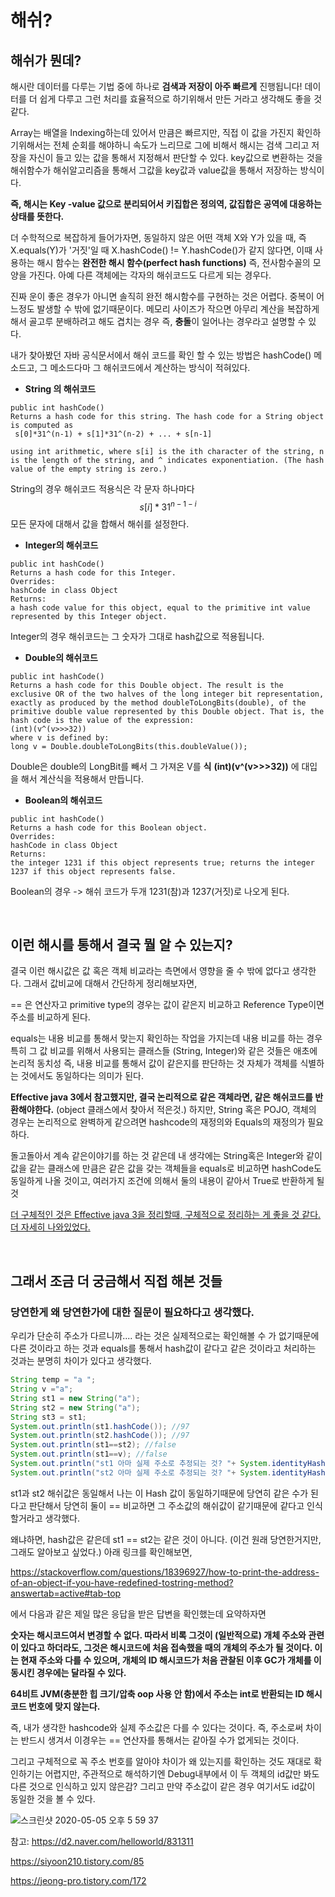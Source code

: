 # 해쉬?

## 해쉬가 뭔데?

해시란 데이터를 다루는 기법 중에 하나로 **검색과 저장이 아주 빠르게** 진행됩니다!  데이터를 더 쉽게 다루고 그런 처리를 효율적으로 하기위해서 만든 거라고 생각해도 좋을 것 같다. 

Array는 배열을 Indexing하는데 있어서 만큼은 빠르지만, 직접 이 값을 가진지 확인하기위해서는 전체 순회를 해야하니 속도가 느리므로 그에 비해서 해시는 검색 그리고 저장을 자신이 들고 있는 값을 통해서 지정해서 판단할 수 있다. key값으로 변환하는 것을 해쉬함수가 해쉬알고리즘을 통해서 그값을 key값과 value값을 통해서 저장하는 방식이다. 

**즉, 해시는 Key -value 값으로 분리되어서 키집합은 정의역, 값집합은 공역에 대응하는 상태를 뜻한다.**

더 수학적으로 복잡하게 들어가자면, 동일하지 않은 어떤 객체 X와 Y가 있을 때, 즉 X.equals(Y)가 '거짓'일 때 X.hashCode() != Y.hashCode()가 같지 않다면, 이때 사용하는 해시 함수는 **완전한 해시 함수(perfect hash functions)**  즉, 전사함수꼴의 모양을 가진다. 아예 다른 객체에는 각자의 해쉬코드도 다르게 되는 경우다.

진짜 운이 좋은 경우가 아니면 솔직히 완전 해시함수를 구현하는 것은 어렵다. 중복이 어느정도 발생할 수 밖에 없기때문이다. 메모리 사이즈가 작으면 아무리 계산을 복잡하게해서 골고루 분배하려고 해도 겹치는 경우 즉, **충돌**이 일어나는 경우라고 설명할 수 있다.

내가 찾아봤던 자바 공식문서에서 해쉬 코드를 확인 할 수 있는 방법은 hashCode() 메소드고, 그 메소드다마 그 해쉬코드에서 계산하는 방식이 적혀있다. 

* **String 의 해쉬코드**

```
public int hashCode()
Returns a hash code for this string. The hash code for a String object is computed as
 s[0]*31^(n-1) + s[1]*31^(n-2) + ... + s[n-1]
 
using int arithmetic, where s[i] is the ith character of the string, n is the length of the string, and ^ indicates exponentiation. (The hash value of the empty string is zero.)
```

String의 경우 해쉬코드 적용식은 각 문자 하나마다 
$$
s[i]*31^{n-1-i}
$$
모든 문자에 대해서 값을 합해서 해쉬를 설정한다.

* **Integer의 해쉬코드**

```
public int hashCode()
Returns a hash code for this Integer.
Overrides:
hashCode in class Object
Returns:
a hash code value for this object, equal to the primitive int value represented by this Integer object.
```

Integer의 경우 해쉬코드는 그 숫자가 그대로 hash값으로 적용됩니다. 

* **Double의 해쉬코드**

```
public int hashCode()
Returns a hash code for this Double object. The result is the exclusive OR of the two halves of the long integer bit representation, exactly as produced by the method doubleToLongBits(double), of the primitive double value represented by this Double object. That is, the hash code is the value of the expression:
(int)(v^(v>>>32))
where v is defined by:
long v = Double.doubleToLongBits(this.doubleValue());
```

Double은 double의 LongBit를 빼서 그 가져온 V를 **식** **(int)(v^(v>>>32))** 에  대입을 해서 계산식을 적용해서 만듭니다. 

* **Boolean의 해쉬코드**

```
public int hashCode()
Returns a hash code for this Boolean object.
Overrides:
hashCode in class Object
Returns:
the integer 1231 if this object represents true; returns the integer 1237 if this object represents false.
```

Boolean의 경우 -> 해쉬 코드가 두개 1231(참)과 1237(거짓)로 나오게 된다. 

&nbsp;

## 이런 해시를 통해서 결국 뭘 알 수 있는지? 

결국 이런 해시값은 값 혹은 객체 비교라는 측면에서 영향을 줄 수 밖에 없다고 생각한다. 그래서 값비교에 대해서 간단하게 정리해보자면,

== 은 연산자고  primitive type의 경우는 값이 같은지 비교하고 Reference Type이면 주소를 비교하게 된다. 

equals는 내용 비교를 통해서 맞는지 확인하는 작업을 가지는데  내용 비교를 하는 경우 특히 그 값 비교를 위해서 사용되는 클래스들 (String, Integer)와 같은 것들은 애초에 논리적 동치성 즉, 내용 비교를 통해서 값이 같은지를 판단하는 것 자체가  객체를 식별하는 것에서도 동일하다는 의미가 된다.  

**Effective java 3에서 참고했지만, 결국 논리적으로 같은 객체라면, 같은 해쉬코드를 반환해야한다.** (object 클래스에서 찾아서 적은것.) 하지만, String 혹은 POJO, 객체의 경우는 논리적으로  완벽하게 같으려면 hashcode의 재정의와 Equals의 재정의가 필요하다. 

돌고돌아서 계속 같은이야기를 하는 것 같은데 내 생각에는 String혹은 Integer와 같이 값을 같는 클래스에 만큼은  같은 값을 갖는 객체들을 equals로 비교하면 hashCode도 동일하게 나올 것이고, 여러가지 조건에 의해서 둘의 내용이 같아서 True로 반환하게 될 것

<u>더 구체적인 것은 Effective java 3을 정리할때, 구체적으로 정리하는 게 좋을 것 같다. 더 자세히 나와있었다.</u> 

&nbsp;

## 그래서 조금 더 궁금해서 직접 해본 것들

### **당연한게 왜 당연한가에 대한 질문이 필요하다고 생각했다.** 

우리가 단순히 주소가 다르니까.... 라는 것은 실제적으로는 확인해볼 수 가 없기때문에 다른 것이라고 하는 것과 equals를 통해서 hash값이 같다고 같은 것이라고 처리하는 것과는 분명히 차이가 있다고 생각했다.

```java
String temp = "a ";
String v ="a";
String st1 = new String("a");
String st2 = new String("a");
String st3 = st1;
System.out.println(st1.hashCode()); //97
System.out.println(st2.hashCode()); //97
System.out.println(st1==st2); //false
System.out.println(st1==v); //false
System.out.println("st1 아마 실제 주소로 추정되는 것? "+ System.identityHashCode(st1)); //425918570
System.out.println("st2 아마 실제 주소로 추정되는 것? "+ System.identityHashCode(st1)); //425918570

```

st1과 st2 해쉬값은 동일해서 나는 이 Hash 값이 동일하기때문에 당연히 같은 수가 된다고 판단해서 당연히 둘이 == 비교하면 그 주소값의 해쉬값이 같기때문에 같다고 인식할거라고 생각했다. 

왜냐하면, hash값은 같은데 st1 == st2는 같은 것이 아니다. (이건 원래 당연한거지만, 그래도 알아보고 싶었다.) 아래 링크를 확인해보면,

https://stackoverflow.com/questions/18396927/how-to-print-the-address-of-an-object-if-you-have-redefined-tostring-method?answertab=active#tab-top

에서 다음과 같은 제일 많은 응답을 받은 답변을 확인했는데 요약하자면 

**숫자는 해시코드여서 변경할 수 없다. 따라서 비록 그것이 (일반적으로) 개체 주소와 관련이 있다고 하더라도, 그것은 해시코드에 처음 접속했을 때의 개체의 주소가 될 것이다. 이는 현재 주소와 다를 수 있으며, 개체의 ID 해시코드가 처음 관찰된 이후 GC가 개체를 이동시킨 경우에는 달라질 수 있다.**

**64비트 JVM(충분한 힙 크기/압축 oop 사용 안 함)에서 주소는 int로 반환되는 ID 해시코드 번호에 맞지 않는다.**

즉, 내가 생각한 hashcode와 실제 주소값은 다를 수 있다는 것이다. 즉, 주소로써 차이는 반드시 생겨서 이경우는 == 연산자를 통해서는 같아질 수가 없게되는 것이다.

그리고 구체적으로 꼭 주소 번호를 알아야 차이가 왜 있는지를 확인하는 것도 재대로 확인하기는 어렵지만, 주관적으로 해석하기엔 Debug내부에서 이 두 객체의 id값만 봐도 다른 것으로 인식하고 있지 않은감? 그리고 만약 주소값이 같은 경우 여기서도 id값이 동일한 것을 볼 수 있다. 

![스크린샷 2020-05-05 오후 5 59 37](https://user-images.githubusercontent.com/17822723/81057328-29613180-8f07-11ea-89bc-7fd8086a6c92.png)



참고: https://d2.naver.com/helloworld/831311

https://siyoon210.tistory.com/85

https://jeong-pro.tistory.com/172

